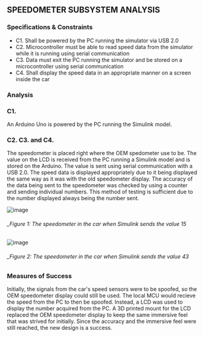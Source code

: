 SPEEDOMETER SUBSYSTEM ANALYSIS
--------------------

### Specifications & Constraints
- C1. Shall be powered by the PC running the simulator via USB 2.0
-	C2. Microcontroller must be able to read speed data from the simulator while it is running using serial communication
-	C3. Data must exit the PC running the simulator and be stored on a microcontroller using serial communication
-	C4. Shall display the speed data in an appropriate manner on a screen inside the car

### Analysis

### C1. 
An Arduino Uno is powered by the PC running the Simulink model.

### C2. C3. and C4.

The speedometer is placed right where the OEM spedometer use to be. The value on the LCD is received from the PC running a Simulink model and is stored on the Arduino. The value is sent using serial communication with a USB 2.0. The speed data is displayed appropriately due to it being displayed the same way as it was with the old speedometer display. The accuracy of the data being sent to the speedometer was checked by using a counter and sending individual numbers. This method of testing is sufficient due to the number displayed always being the number sent.

![image](https://user-images.githubusercontent.com/117474540/228675279-730bf9e5-0c76-493c-bffe-530309cae70f.png)

###### _Figure 1: The speedometer in the car when Simulink sends the value 15

![image](https://user-images.githubusercontent.com/117474540/228675508-213b1afc-ac1e-494f-9b06-23ecefce4c38.png)

###### _Figure 2: The speedometer in the car when Simulink sends the value 43

### Measures of Success
Initially, the signals from the car's speed sensors were to be spoofed, so the OEM speedometer display could still be used. The local MCU would recieve the speed from the PC to then be spoofed. Instead, a LCD was used to display the number acquired from the PC. A 3D printed mount for the LCD replaced the OEM speedometer display to keep the same immersive feel that was strived for initially. Since the accuracy and the immersive feel were still reached, the new design is a success.  

